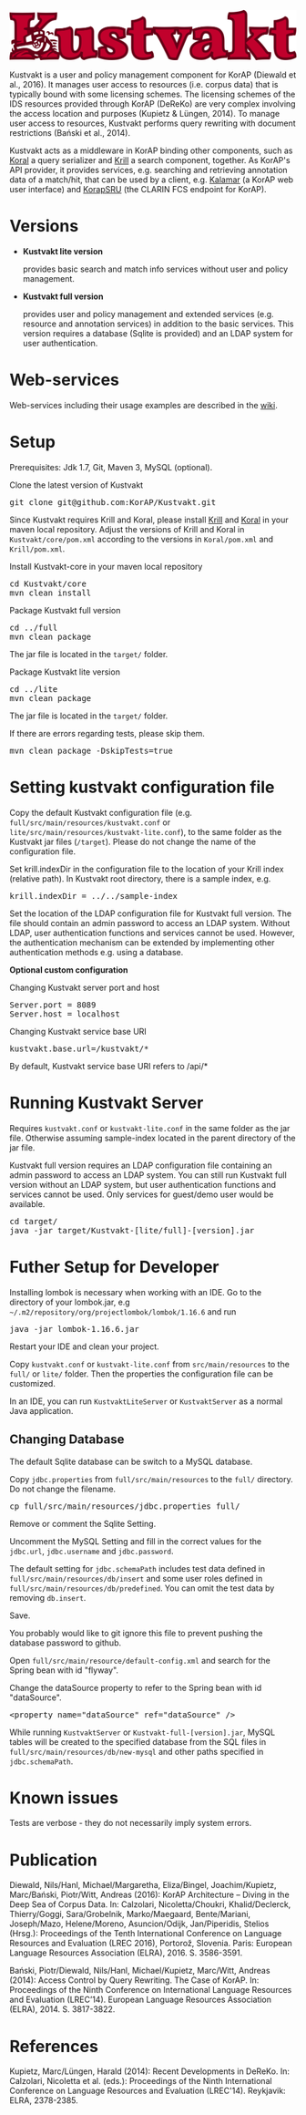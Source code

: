![Kustvakt](https://raw.githubusercontent.com/KorAP/Kustvakt/master/misc/kustvakt.png)

Kustvakt is a user and policy management component for KorAP (Diewald et al., 2016). It manages user access to resources (i.e. corpus data) that is typically bound with some licensing schemes. The licensing schemes of the IDS resources provided through KorAP (DeReKo) are very complex involving the access location and purposes (Kupietz & Lüngen, 2014). To manage user access to resources, Kustvakt performs query rewriting with document restrictions (Bański et al., 2014).

Kustvakt acts as a middleware in KorAP binding other components, such as [Koral](https://github.com/KorAP/Koral) a query serializer and [Krill](https://github.com/KorAP/Krill) a search component, together. As KorAP's API provider, it provides services, e.g. searching and retrieving annotation data of a match/hit, that can be used by a client, e.g. [Kalamar](https://github.com/KorAP/Kalamar) (a KorAP web user interface) and [KorapSRU](https://github.com/KorAP/KorapSRU) (the CLARIN FCS endpoint for KorAP).

# Versions
* <b>Kustvakt lite version</b>
  
  provides basic search and match info services without user and policy management.

* <b>Kustvakt full version</b>
  
  provides user and policy management and extended services (e.g. resource and annotation services) in addition to the basic services. This version requires a database (Sqlite is provided) and an LDAP system for user authentication.
  
# Web-services

Web-services including their usage examples are described in the [wiki](https://github.com/KorAP/Kustvakt/wiki).


# Setup


Prerequisites: Jdk 1.7, Git, Maven 3, MySQL (optional).

Clone the latest version of Kustvakt
<pre>
git clone git@github.com:KorAP/Kustvakt.git
</pre>

Since Kustvakt requires Krill and Koral, please install [Krill](https://github.com/KorAP/Krill) and [Koral](https://github.com/KorAP/Koral) in your maven local repository.
Adjust the versions of Krill and Koral in ```Kustvakt/core/pom.xml``` 
according to the versions in 
```Koral/pom.xml```
 and 
 ```Krill/pom.xml```.

Install Kustvakt-core in your maven local repository
<pre>
cd Kustvakt/core
mvn clean install
</pre>

Package Kustvakt full version
<pre>
cd ../full
mvn clean package
</pre>
The jar file is located in the ```target/``` folder.

Package Kustvakt lite version
<pre>
cd ../lite
mvn clean package
</pre>
The jar file is located in the ```target/``` folder.

If there are errors regarding tests, please skip them.
<pre>
mvn clean package -DskipTests=true
</pre>

# Setting kustvakt configuration file

Copy the default Kustvakt configuration file (e.g. ```full/src/main/resources/kustvakt.conf``` or ```lite/src/main/resources/kustvakt-lite.conf```), to the same  folder as the Kustvakt jar files  (```/target```). Please do not change the name of the configuration file.

Set krill.indexDir in the configuration file to the location of your Krill index (relative path). In Kustvakt root directory, there is a sample index, e.g.
<pre>krill.indexDir = ../../sample-index</pre>

Set the location of the LDAP configuration file for Kustvakt full version. The file should contain an admin password to access an LDAP system. Without LDAP, user authentication functions and services cannot be used. However, the authentication mechanism can be extended by implementing other authentication methods e.g. using a database. 


<b>Optional custom configuration</b>

Changing Kustvakt server port and host
<pre>
Server.port = 8089
Server.host = localhost
</pre>

Changing Kustvakt service base URI
<pre>
kustvakt.base.url=/kustvakt/*
</pre>
By default, Kustvakt service base URI refers to /api/*


# Running Kustvakt Server
Requires ```kustvakt.conf``` or ```kustvakt-lite.conf``` in the same folder as the jar file. Otherwise assuming sample-index located in the parent directory of the jar file.

Kustvakt full version requires an LDAP configuration file containing an admin password to access an LDAP system. You can still run Kustvakt full version without an LDAP system, but user authentication functions and services cannot be used. Only services for guest/demo user would be available.

<pre>
cd target/
java -jar target/Kustvakt-[lite/full]-[version].jar    
</pre>


# Futher Setup for Developer

Installing lombok is necessary when working with an IDE. Go to the directory of your lombok.jar, e.g ```~/.m2/repository/org/projectlombok/lombok/1.16.6``` and run
<pre>
java -jar lombok-1.16.6.jar
</pre>

Restart your IDE and clean your project.

Copy ```kustvakt.conf``` or ```kustvakt-lite.conf``` from  ```src/main/resources``` to the ```full/``` or ```lite/``` folder. Then the properties the configuration file can be customized.

In an IDE, you can run ```KustvaktLiteServer``` or ```KustvaktServer``` as a normal Java application.

## Changing Database

The default Sqlite database can be switch to a MySQL database.

Copy ```jdbc.properties``` from ```full/src/main/resources``` to the ```full/``` directory. Do not change the filename.
<pre>
cp full/src/main/resources/jdbc.properties full/
</pre>

Remove or comment the Sqlite Setting.

Uncomment the MySQL Setting and fill in the correct values for the ```jdbc.url```,
 ```jdbc.username```
  and ```jdbc.password```.

The default setting for ```jdbc.schemaPath```
includes test data defined in ```full/src/main/resources/db/insert```
and some user roles defined in ```full/src/main/resources/db/predefined```. You can omit the test data by removing
 ```db.insert```.

Save.

You probably would like to git ignore this file to prevent pushing the database password to github.


Open ```full/src/main/resource/default-config.xml``` and search for the 
Spring bean with id "flyway".

Change the dataSource property to refer to the Spring bean with id "dataSource".
<pre>
&lt;property name="dataSource" ref="dataSource" /&gt;
</pre>

While running ```KustvaktServer``` or ```Kustvakt-full-[version].jar```,
MySQL tables will be created to the specified database from the SQL files in 
```full/src/main/resources/db/new-mysql``` and other paths specified in 
```jdbc.schemaPath```.

# Known issues
Tests are verbose - they do not necessarily imply system errors.


# Publication

Diewald, Nils/Hanl, Michael/Margaretha, Eliza/Bingel, Joachim/Kupietz, Marc/Bański, Piotr/Witt, Andreas (2016):
    KorAP Architecture – Diving in the Deep Sea of Corpus Data. In: Calzolari, Nicoletta/Choukri, Khalid/Declerck, Thierry/Goggi, Sara/Grobelnik, Marko/Maegaard, Bente/Mariani, Joseph/Mazo, Helene/Moreno, Asuncion/Odijk, Jan/Piperidis, Stelios (Hrsg.): Proceedings of the Tenth International Conference on Language Resources and Evaluation (LREC 2016), Portorož, Slovenia. Paris: European Language Resources Association (ELRA), 2016. S. 3586-3591.

Bański, Piotr/Diewald, Nils/Hanl, Michael/Kupietz, Marc/Witt, Andreas (2014):
    Access Control by Query Rewriting. The Case of KorAP. In: Proceedings of the Ninth Conference on International Language Resources and Evaluation (LREC’14). European Language Resources Association (ELRA), 2014. S. 3817-3822.


# References

Kupietz, Marc/Lüngen, Harald (2014): Recent Developments in DeReKo. In: Calzolari, Nicoletta et al. (eds.): Proceedings of the Ninth International Conference on Language Resources and Evaluation (LREC'14). Reykjavik: ELRA, 2378-2385.